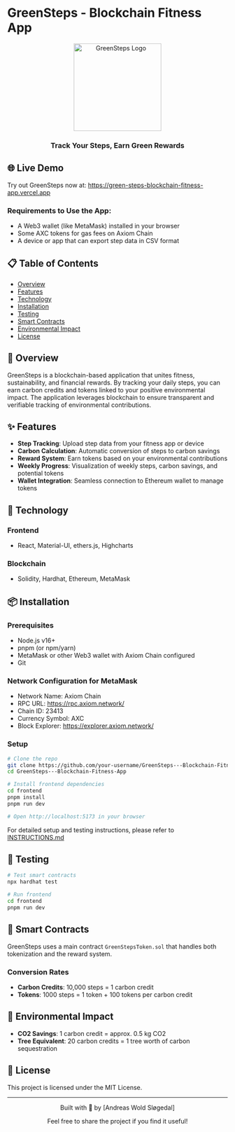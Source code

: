 # GreenSteps - Blockchain Fitness App

<div align="center">
  <img src="frontend/public/logo.png" alt="GreenSteps Logo" width="200" height="auto" />
  <h3>Track Your Steps, Earn Green Rewards</h3>
</div>

## 🌐 Live Demo

Try out GreenSteps now at: https://green-steps-blockchain-fitness-app.vercel.app

### Requirements to Use the App:

- A Web3 wallet (like MetaMask) installed in your browser
- Some AXC tokens for gas fees on Axiom Chain
- A device or app that can export step data in CSV format

## 📋 Table of Contents

- [Overview](#overview)
- [Features](#features)
- [Technology](#technology)
- [Installation](#installation)
- [Testing](#testing)
- [Smart Contracts](#smart-contracts)
- [Environmental Impact](#environmental-impact)
- [License](#license)

## 🌟 Overview

GreenSteps is a blockchain-based application that unites fitness, sustainability, and financial rewards. By tracking your daily steps, you can earn carbon credits and tokens linked to your positive environmental impact. The application leverages blockchain to ensure transparent and verifiable tracking of environmental contributions.

## ✨ Features

- **Step Tracking**: Upload step data from your fitness app or device
- **Carbon Calculation**: Automatic conversion of steps to carbon savings
- **Reward System**: Earn tokens based on your environmental contributions
- **Weekly Progress**: Visualization of weekly steps, carbon savings, and potential tokens
- **Wallet Integration**: Seamless connection to Ethereum wallet to manage tokens

## 🔧 Technology

### Frontend

- React, Material-UI, ethers.js, Highcharts

### Blockchain

- Solidity, Hardhat, Ethereum, MetaMask

## 📦 Installation

### Prerequisites

- Node.js v16+
- pnpm (or npm/yarn)
- MetaMask or other Web3 wallet with Axiom Chain configured
- Git

### Network Configuration for MetaMask

- Network Name: Axiom Chain
- RPC URL: https://rpc.axiom.network/
- Chain ID: 23413
- Currency Symbol: AXC
- Block Explorer: https://explorer.axiom.network/

### Setup

```bash
# Clone the repo
git clone https://github.com/your-username/GreenSteps---Blockchain-Fitness-App.git
cd GreenSteps---Blockchain-Fitness-App

# Install frontend dependencies
cd frontend
pnpm install
pnpm run dev

# Open http://localhost:5173 in your browser
```

For detailed setup and testing instructions, please refer to [INSTRUCTIONS.md](INSTRUCTIONS.md)

## 🧪 Testing

```bash
# Test smart contracts
npx hardhat test

# Run frontend
cd frontend
pnpm run dev
```

## 🔐 Smart Contracts

GreenSteps uses a main contract `GreenStepsToken.sol` that handles both tokenization and the reward system.

### Conversion Rates

- **Carbon Credits**: 10,000 steps = 1 carbon credit
- **Tokens**: 1000 steps = 1 token + 100 tokens per carbon credit

## 🌱 Environmental Impact

- **CO2 Savings**: 1 carbon credit = approx. 0.5 kg CO2
- **Tree Equivalent**: 20 carbon credits = 1 tree worth of carbon sequestration

## 📄 License

This project is licensed under the MIT License.

---

<div align="center">
  <p>Built with 💚 by [Andreas Wold Sløgedal]</p>
  <p>Feel free to share the project if you find it useful!</p>
</div>
